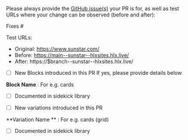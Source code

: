 Please always provide the [GitHub issue(s)](../issues) your PR is for, as well as test URLs where your change can be observed (before and after):

Fixes #<gh-issue-id>

Test URLs:
- Original: https://www.sunstar.com/<path>
- Before: https://main--sunstar--hlxsites.hlx.live/<path>
- After: https://$branch--sunstar--hlxsites.hlx.live/<path>

- [ ] New Blocks introduced in this PR
      If yes, please provide details below

**Block Name** : For e.g. cards
- [ ] Documented in sidekick library


- [ ] New variations introduced in this PR

**Variation Name ** :  For e.g. cards (grid)
- [ ] Documented in sidekick library
